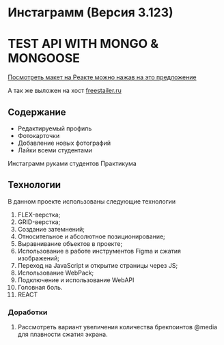 # Инстаграмм (Версия 3.123)

# TEST API WITH MONGO & MONGOOSE

[Посмотреть макет на Реакте можно нажав на это предложение](https://freestailer.github.io/react-mesto-auth/)

А так же выложен на хост [freestailer.ru](freestailer.ru)

## Содержание
* Редактируемый профиль
* Фотокарточки
* Добавление новых фотографий
* Лайки всеми студентами

Инстаграмм руками студентов Практикума

## Технологии
В данном проекте использованы следующие технологии
1. FLEX-верстка;
2. GRID-верстка;
3. Создание затемнений;
4. Относительное и абсолютное позиционирование;
5. Выравнивание объектов в проекте;
6. Использование в работе инструментов Figma и сжатия изображений;
7. Переход на JavaScript и открытие страницы через JS;
8. Использование WebPack;
9. Подключение и использование WebAPI
10. Головная боль.
11. REACT

### Доработки
1. Рассмотреть вариант увеличения количества брекпоинтов @media для плавности сжатия экрана.